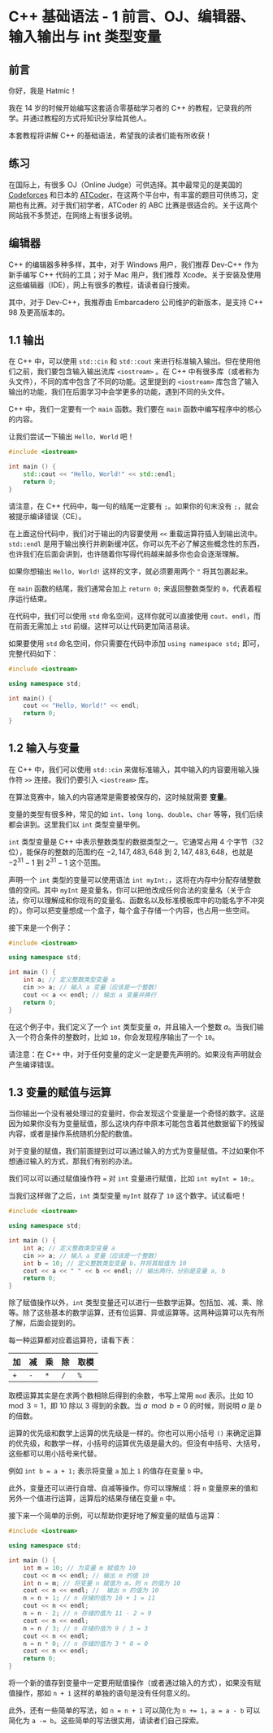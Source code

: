 # C++ 基础语法 - 1 前言、OJ、编辑器、输入输出与 int 类型变量

## 前言

你好，我是 Hatmic！

我在 14 岁的时候开始编写这套适合零基础学习者的 C++ 的教程，记录我的所学。并通过教程的方式将知识分享给其他人。

本套教程将讲解 C++ 的基础语法，希望我的读者们能有所收获！

## 练习

在国际上，有很多 OJ（Online Judge）可供选择。其中最常见的是美国的 [Codeforces](https://codeforces.com) 和日本的 [ATCoder](https://atcoder.jp)，在这两个平台中，有丰富的题目可供练习，定期也有比赛。对于我们初学者，ATCoder 的 ABC 比赛是很适合的。关于这两个网站我不多赘述，在网络上有很多说明。

## 编辑器

C++ 的编辑器多种多样，其中，对于 Windows 用户，我们推荐 Dev-C++ 作为新手编写 C++ 代码的工具；对于 Mac 用户，我们推荐 Xcode。关于安装及使用这些编辑器（IDE），网上有很多的教程，请读者自行搜索。

其中，对于 Dev-C++，我推荐由 Embarcadero 公司维护的新版本，是支持 C++ 98 及更高版本的。

## 1.1 输出

在 C++ 中，可以使用 `std::cin` 和  `std::cout` 来进行标准输入输出。但在使用他们之前，我们要包含输入输出流库 `<iostream>` 。在 C++ 中有很多库（或者称为头文件），不同的库中包含了不同的功能。这里提到的 `<iostream>` 库包含了输入输出的功能，我们在后面学习中会学更多的功能，遇到不同的头文件。

C++ 中，我们一定要有一个 `main` 函数。我们要在 `main` 函数中编写程序中的核心的内容。

让我们尝试一下输出 `Hello, World` 吧！

```cpp
#include <iostream>

int main () {
    std::cout << "Hello, World!" << std::endl;
    return 0;
}
```

请注意，在 C++ 代码中，每一句的结尾一定要有 `;`。如果你的句末没有 `;`，就会被提示编译错误（CE）。

在上面这份代码中，我们对于输出的内容要使用 `<<` 重载运算符插入到输出流中。`std::endl` 是用于输出换行并刷新缓冲区。你可以先不必了解这些概念性的东西，也许我们在后面会讲到，也许随着你写得代码越来越多你也会会逐渐理解。

如果你想输出 `Hello, World!` 这样的文字，就必须要用两个 `"` 将其包裹起来。

在 `main` 函数的结尾，我们通常会加上 `return 0;` 来返回整数类型的 `0`，代表着程序运行结束。

在代码中，我们可以使用 `std` 命名空间，这样你就可以直接使用 `cout`、`endl`，而在前面无需加上 `std` 前缀。这样可以让代码更加简洁易读。

如果要使用 `std` 命名空间，你只需要在代码中添加 `using namespace std;` 即可，完整代码如下：

```cpp
#include <iostream>

using namespace std;

int main() {
    cout << "Hello, World!" << endl;
    return 0;
}
```

## 1.2 输入与变量

在 C++ 中，我们可以使用 `std::cin` 来做标准输入，其中输入的内容要用输入操作符 `>>` 连接。我们仍要引入 `<iostream>` 库。

在算法竞赛中，输入的内容通常是需要被保存的，这时候就需要 **变量**。

变量的类型有很多种，常见的如 `int`、`long long`、`double`、`char` 等等，我们后续都会讲到。这里我们以 `int` 类型变量举例。

`int` 类型变量是 C++ 中表示整数类型的数据类型之一。它通常占用 4 个字节（32 位），能保存的整数的范围约在 $-2,147,483,648$ 到 $2,147,483,648$，也就是 $-2^{31}-1$ 到 $2^{31}-1$ 这个范围。

声明一个 `int` 类型的变量可以使用语法 `int myInt;`，这将在内存中分配存储整数值的空间。其中 `myInt` 是变量名，你可以把他改成任何合法的变量名（关于合法，你可以理解成和你现有的变量名、函数名以及标准模板库中的功能名字不冲突的）。你可以把变量想成一个盒子，每个盒子存储一个内容，也占用一些空间。

接下来是一个例子：

```cpp
#include <iostream>

using namespace std;

int main () {
    int a; // 定义整数类型变量 a 
    cin >> a; // 输入 a 变量（应该是一个整数） 
    cout << a << endl; // 输出 a 变量并换行 
    return 0;
}
```

在这个例子中，我们定义了一个 `int` 类型变量 $a$，并且输入一个整数 $a$。当我们输入一个符合条件的整数时，比如 `10`，你会发现程序输出了一个 `10`。

请注意：在 C++ 中，对于任何变量的定义一定是要先声明的。如果没有声明就会产生编译错误。

## 1.3 变量的赋值与运算

当你输出一个没有被处理过的变量时，你会发现这个变量是一个奇怪的数字。这是因为如果你没有为变量赋值，那么这块内存中原本可能包含着其他数据留下的残留内容，或者是操作系统随机分配的数值。

对于变量的赋值，我们前面提到过可以通过输入的方式为变量赋值。不过如果你不想通过输入的方式，那我们有别的办法。

我们可以可以通过赋值操作符 `=` 对 `int` 变量进行赋值，比如 `int myInt = 10;`。

当我们这样做了之后，`int` 类型变量 `myInt` 就存了 `10` 这个数字。试试看吧！

```cpp
#include <iostream>

using namespace std;

int main () {
    int a; // 定义整数类型变量 a 
    cin >> a; // 输入 a 变量（应该是一个整数） 
    int b = 10; // 定义整数类型变量 b，并将其赋值为 10 
    cout << a << " " << b << endl; // 输出两行，分别是变量 a, b
    return 0;
}
```

除了赋值操作以外，`int` 类型变量还可以进行一些数学运算。包括加、减、乘、除等。除了这些基本的数学运算，还有位运算、异或运算等。这两种运算可以先有所了解，后面会提到的。

每一种运算都对应着运算符，请看下表：

| 加   | 减   | 乘   | 除   | 取模  |
| --- | --- | --- | --- | --- |
| `+` | `-` | `*` | `/` | `%` |

取模运算其实是在求两个数相除后得到的余数，书写上常用 `mod` 表示。比如 $10 \mod 3 = 1$，即 $10$ 除以 $3$ 得到的余数。当 $a \mod b = 0$ 的时候，则说明 $a$ 是 $b$ 的倍数。

运算的优先级和数学上运算的优先级是一样的。你也可以用小括号 `()` 来确定运算的优先级，和数学一样，小括号的运算优先级是最大的。但没有中括号、大括号，这些都可以用小括号来代替。

例如 `int b = a + 1;` 表示将变量 `a` 加上 `1` 的值存在变量 `b` 中。

此外，变量还可以进行自增、自减等操作。你可以理解成：将 `n` 变量原来的值和另外一个值进行运算，运算后的结果存储在变量 `n` 中。

接下来一个简单的示例，可以帮助你更好地了解变量的赋值与运算：

```cpp
#include <iostream>

using namespace std;

int main () {
    int m = 10; // 为变量 m 赋值为 10 
    cout << m << endl; // 输出 m 的值 10
    int n = m; // 将变量 n 赋值为 m，则 n 的值为 10 
    cout << n << endl; //  输出 n 的值为 10 
    n = n + 1; // n 存储的值为 10 + 1 = 11
    cout << n << endl;
    n = n - 2; // n 存储的值为 11 - 2 = 9
    cout << n << endl;
    n = n / 3; // n 存储的值为 9 / 3 = 3 
    cout << n << endl;
    n = n * 0; // n 存储的值为 3 * 0 = 0 
    cout << n << endl;
    return 0;
}
```

将一个新的值存到变量中一定要用赋值操作（或者通过输入的方式），如果没有赋值操作，那如 `n + 1` 这样的单独的语句是没有任何意义的。

此外，还有一些简单的写法，如 `n = n + 1` 可以简化为 `n += 1`，`a = a - b` 可以简化为 `a -= b`。这些简单的写法很实用，请读者们自己探索。

<script src="https://giscus.app/client.js"
        data-repo="hatmic/hatmic-docs"
        data-repo-id="R_kgDOL9L8Zg"
        data-category="General"
        data-category-id="DIC_kwDOL9L8Zs4Cfc2T"
        data-mapping="pathname"
        data-strict="0"
        data-reactions-enabled="1"
        data-emit-metadata="0"
        data-input-position="bottom"
        data-theme="light_tritanopia"
        data-lang="zh-CN"
        crossorigin="anonymous"
        async>
</script>